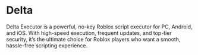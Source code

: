 # Delta
Delta Executor is a powerful, no-key Roblox script executor for PC, Android, and iOS. With high-speed execution, frequent updates, and top-tier security, it’s the ultimate choice for Roblox players who want a smooth, hassle-free scripting experience.
